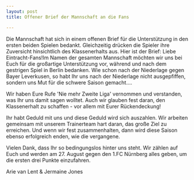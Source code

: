 ```yaml
---
layout: post
title: Offener Brief der Mannschaft an die Fans

---
```


Die Mannschaft hat sich in einem offenen Brief für die Unterstützung in den ersten beiden Spielen bedankt. Gleichzeitig drücken die Spieler ihre Zuversicht hinsichtlich des Klassenerhalts aus. Hier ist der Brief: Liebe Eintracht-Fans!Im Namen der gesamten Mannschaft möchten wir uns bei Euch für die großartige Unterstützung vor, während und nach dem gestrigen Spiel in Berlin bedanken. Wie schon nach der Niederlage gegen Bayer Leverkusen, so habt Ihr uns nach der Niederlage nicht ausgepfiffen, sondern uns Mut für die schwere Saison gemacht....

Wir haben Eure Rufe 'Nie mehr Zweite Liga' vernommen und verstanden, was Ihr uns damit sagen wolltet. Auch wir glauben fest daran, den Klassenerhalt zu schaffen - vor allem mit Eurer Rückendeckung!

Ihr habt Geduld mit uns und diese Geduld wird sich auszahlen. Wir arbeiten gemeinsam mit unserem Trainerteam hart daran, das große Ziel zu erreichen. Und wenn wir fest zusammenhalten, dann wird diese Saison ebenso erfolgreich enden, wie die vergangene.

Vielen Dank, dass Ihr so bedingungslos hinter uns steht. Wir zählen auf Euch und werden am 27. August gegen den 1.FC Nürnberg alles geben, um die ersten drei Punkte einzufahren.   

Arie van Lent & Jermaine Jones
